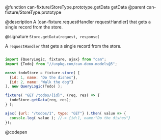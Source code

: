 @function can-fixture/StoreType.prototype.getData getData
@parent can-fixture/StoreType.prototype

@description A [can-fixture.requestHandler requestHandler] that gets a single record from the store.

@signature `Store.getData(request, response)`

  A `requestHandler` that gets a single record from the store.

  ```js

  import {QueryLogic, fixture, ajax} from "can";
  import {Todo} from "//unpkg.com/can-demo-models@5";

  const todoStore = fixture.store( [
    {id: 1, name: "Do the dishes"},
    {id: 2, name: "Walk the dog"}
  ], new QueryLogic(Todo) );

  fixture( "GET /todos/{id}", (req, res) => {
    todoStore.getData(req, res);
  } );

  ajax( {url: "/todos/1", type: "GET"} ).then( value => {
    console.log( value ); //-> {id:1, name:"Do the dishes"}
  });

  ```
  @codepen
